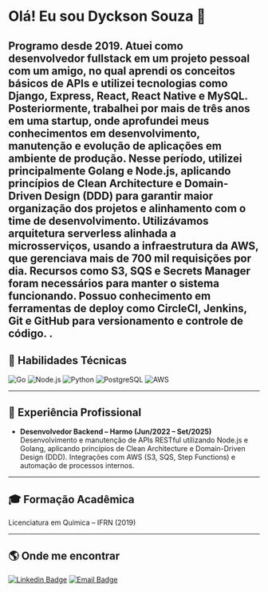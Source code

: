 # Olá! Eu sou Dyckson Souza 👋

Programo desde 2019. Atuei como desenvolvedor fullstack em um projeto pessoal com
um amigo, no qual aprendi os conceitos básicos de APIs e utilizei tecnologias como
Django, Express, React, React Native e MySQL.
Posteriormente, trabalhei por mais de três anos em uma startup, onde aprofundei meus
conhecimentos em desenvolvimento, manutenção e evolução de aplicações em ambiente
de produção.
Nesse período, utilizei principalmente Golang e Node.js, aplicando princípios de Clean
Architecture e Domain-Driven Design (DDD) para garantir maior organização dos
projetos e alinhamento com o time de desenvolvimento.
Utilizávamos arquitetura serverless alinhada a microsserviços, usando a infraestrutura da
AWS, que gerenciava mais de 700 mil requisições por dia. Recursos como S3, SQS e
Secrets Manager foram necessários para manter o sistema funcionando. Possuo
conhecimento em ferramentas de deploy como CircleCI, Jenkins, Git e GitHub para
versionamento e controle de código.
.
---

## 🚀 Habilidades Técnicas
![Go](https://img.shields.io/badge/Go-00ADD8?style=for-the-badge&logo=go&logoColor=white)
![Node.js](https://img.shields.io/badge/Node.js-43853D?style=for-the-badge&logo=node.js&logoColor=white)
![Python](https://img.shields.io/badge/Python-3776AB?style=for-the-badge&logo=python&logoColor=white)
![PostgreSQL](https://img.shields.io/badge/PostgreSQL-316192?style=for-the-badge&logo=postgresql&logoColor=white)
![AWS](https://img.shields.io/badge/AWS-232F3E?style=for-the-badge&logo=amazon-aws&logoColor=white)

---

## 💼 Experiência Profissional
- **Desenvolvedor Backend – Harmo (Jun/2022 – Set/2025)**  
Desenvolvimento e manutenção de APIs RESTful utilizando Node.js e Golang, aplicando princípios de Clean Architecture e Domain-Driven Design (DDD). Integrações com AWS (S3, SQS, Step Functions) e automação de processos internos.

---

## 🎓 Formação Acadêmica
Licenciatura em Química – IFRN (2019)

---

## 🌎 Onde me encontrar
[![Linkedin Badge](https://img.shields.io/badge/-Dyckson%20Souza-blue?style=flat-square&logo=Linkedin&logoColor=white&link=https://www.linkedin.com/in/dyckson-souza-381310129/)](https://www.linkedin.com/in/dyckson-souza-381310129/)
[![Email Badge](https://img.shields.io/badge/-dyckson__vyctor@hotmail.com-c14438?style=flat-square&logo=Gmail&logoColor=white)](mailto:dyckson_vyctor@hotmail.com)
